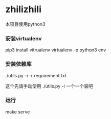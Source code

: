# zhilizhili

本项目使用python3

### 安装virtualenv
pip3 install vitrualenv
virtualenv -p python3 env

### 安装依赖库
./utils.py -i -r requirement.txt 

这个先请手动使用
./utils.py -i 一个一个装吧

### 运行
make serve